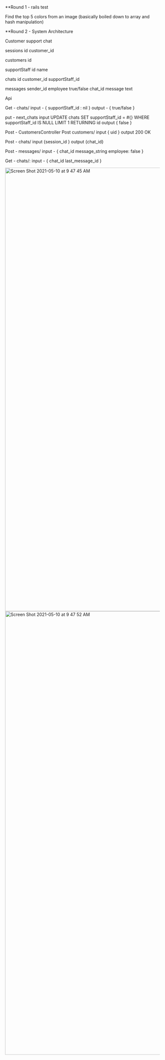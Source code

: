 **Round 1 - rails test

Find the top 5 colors from an image
(basically boiled down to array and hash manipulation)

**Round 2 - System Architecture

Customer support chat 

sessions
id
customer_id

customers
  id

supportStaff
  id
  name

chats
 id
 customer_id
 supportStaff_id

messages
 sender_id
 employee true/false
 chat_id
 message text



  Api

  Get - chats/
  input - {
      supportStaff_id : nil
  }
  output - {
      true/false
  }

  put - next_chats
  input
  UPDATE chats SET supportStaff_id = #{} WHERE supportStaff_id IS NULL LIMIT 1 RETURNING id
  output { false }


  Post - CustomersController
  Post customers/
  input { uid }
  output 200 OK

  Post - chats/
  input {session_id }
  output {chat_id}

  Post - messages/
  input - {
      chat_id
      message_string
      employee: false
  }

  Get - chats/:
  input - {
      chat_id
      last_message_id
  }



<img width="1440" alt="Screen Shot 2021-05-10 at 9 47 45 AM" src="https://user-images.githubusercontent.com/48069738/117695873-8d9b7e80-b175-11eb-90f0-1a1b7379c890.png">
<img width="1440" alt="Screen Shot 2021-05-10 at 9 47 52 AM" src="https://user-images.githubusercontent.com/48069738/117695889-912f0580-b175-11eb-8df7-190ae4c3ffb9.png">
